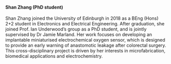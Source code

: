 #### **Shan Zhang (PhD student)**

Shan Zhang joined the University of Edinburgh in 2018 as a BEng (Hons) 2+2 student in Electronics and Electrical Engineering. After graduation, she joined Prof. Ian Underwood’s group as a PhD student, and is jointly supervised by Dr Jamie Marland. Her work focuses on developing an implantable miniaturised electrochemical oxygen sensor, which is designed to provide an early warning of anastomotic leakage after colorectal surgery. This cross-disciplinary project is driven by her interests in microfabrication, biomedical applications and electrochemistry.
